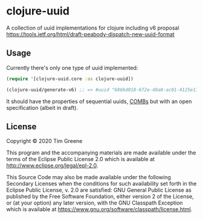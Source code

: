# clojure-uuid

A collection of uuid implementations for clojure including v6 proposal
https://tools.ietf.org/html/draft-peabody-dispatch-new-uuid-format

## Usage

Currently there's only one type of uuid implemented:

```clojure
(require '[clojure-uuid.core :as clojure-uuid])

(clojure-uuid/generate-v6) ;; => #uuid "6866d018-6f2e-40a0-ac01-4125e1163220"
```

It should have the properties of sequential uuids,
[COMBs](https://en.wikipedia.org/wiki/Universally_unique_identifier#:~:text=This%20so-called%20%22COMB%22%20(combined%20time-GUID))
but with an open specification (albeit in draft).

## License

Copyright © 2020 Tim Greene

This program and the accompanying materials are made available under the
terms of the Eclipse Public License 2.0 which is available at
http://www.eclipse.org/legal/epl-2.0.

This Source Code may also be made available under the following Secondary
Licenses when the conditions for such availability set forth in the Eclipse
Public License, v. 2.0 are satisfied: GNU General Public License as published by
the Free Software Foundation, either version 2 of the License, or (at your
option) any later version, with the GNU Classpath Exception which is available
at https://www.gnu.org/software/classpath/license.html.
